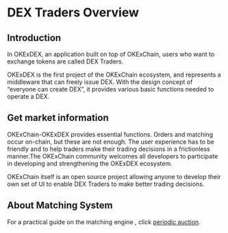 # DEX Traders Overview

## Introduction

In OKExDEX, an application built on top of OKExChain, users who want to exchange tokens are called DEX Traders.

OKExDEX is the first project of the OKExChain ecosystem, and represents a middleware that can freely issue DEX. With the design concept of “everyone can create DEX”, it provides various basic functions needed to operate a DEX.


## Get market information

OKExChain-OKExDEX provides essential functions. Orders and matching occur on-chain, but these are not enough. The user experience has to be friendly and to help traders make their trading decisions in a frictionless manner.The OKExChain community welcomes all developers to participate in developing and strengthening the OKExDEX ecosystem.

OKExChain itself is an open source project allowing anyone to develop their own set of UI to enable DEX Traders to make better trading decisions.


## About Matching System

For a practical guide on the matching engine , click [periodic auction](../concepts/periodic-auction.html).

